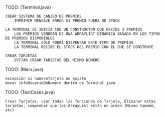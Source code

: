 
TODO: (Terminal.java)
    
    CREAR SISTEMA DE CANJEO DE PREMIOS
        IMPRIMIR MENSAJE ERROR SI PREMIO FUERA DE STOCK
       
    LA TERMINAL SE INICIA CON UN CONSTRUCTOR QUE RECIBE 3 PREMIOS
        LOS PREMIOS VENDRÁN DE UNA ARRAYLIST DINÁMICA BASADA EN LOS TIPOS DE PREMIOS DISPONIBLES
        LA TERMINAL SÓLO PODRÁ DISPENSAR ESTE TIPO DE PREMIOS
        LA TERMINAL RECIBE EL STOCK DEL PREMIO CON EL QUE SE CONSTRUYE
     
    CREAR TARJETAS
        EVITAR CREAR TARJETAS DEL MISMO NÚMERO

 

TODO: (Main.java)

    excepción si numeroTarjeta no existe
    mover infoUsuarioDeNumero dentro de Terminal.java
 
    
    
TODO: (TestCases.java)

    Crear Tarjetas, usar todas las funciones de Tarjeta, Eliminar estas tarjetas, comprobar que los ArrayList están en orden (Mismo tamaño, etc)
    
